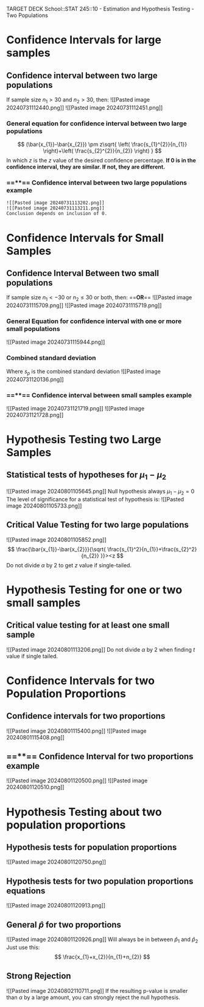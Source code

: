 TARGET DECK
School::STAT 245::10 - Estimation and Hypothesis Testing - Two Populations


# Confidence Intervals for large samples

## Confidence interval between two large populations
If sample size $n_{1} > 30$ and $n_{2}>30$, then:
![[Pasted image 20240731112440.png]]
![[Pasted image 20240731112451.png]]


### General equation for confidence interval between two large populations <!--fc-->
$$
(\bar{x_{1}}-\bar{x_{2}}) \pm z\sqrt{ \left( \frac{s_{1}^{2}}{n_{1}} \right)+\left( \frac{s_{2}^{2}}{n_{2}} \right) }
$$
In which $z$ is the $z$ value of the desired confidence percentage.
**If 0 is in the confidence interval, they are similar. If not, they are different.**
<!--ID: 1722463622866-->



### ==\*\*== Confidence interval between two large populations example <!--fc-->
	![[Pasted image 20240731113202.png]]
	![[Pasted image 20240731113211.png]]
	Conclusion depends on inclusion of 0.
<!--ID: 1722463622873-->


# Confidence Intervals for Small Samples

## Confidence Interval Between two small populations
If sample size $n_{1} <- 30$ or $n_{2}\leq 30$ or both, then:
==**OR**==
![[Pasted image 20240731115709.png]]
![[Pasted image 20240731115719.png]]



### General Equation for confidence interval with one or more small populations <!--fc-->
![[Pasted image 20240731115944.png]]
<!--ID: 1722463622879-->


### Combined standard deviation <!--fc-->
Where $s_{p}$ is the combined standard deviation
![[Pasted image 20240731120136.png]]
<!--ID: 1722463622884-->


### ==\*\*== Confidence interval between small samples example
![[Pasted image 20240731121719.png]]
![[Pasted image 20240731121728.png]]


# Hypothesis Testing two Large Samples

## Statistical tests of hypotheses for $\mu_{1}-\mu_{2}$ <!--fc-->
![[Pasted image 20240801105645.png]]
Null hypothesis always $\mu_{1}-\mu_{2}=0$
The level of significance for a statistical test of hypothesis is:
![[Pasted image 20240801105733.png]]
<!--ID: 1722639780249-->



## Critical Value Testing for two large populations <!--fc-->
![[Pasted image 20240801105852.png]]
$$
\frac{\bar{x_{1}}-\bar{x_{2}}}{\sqrt{ \frac{s_{1}^2}{n_{1}}+\frac{s_{2}^2}{n_{2}} }}><z
$$
Do not divide $\alpha$ by 2 to get $z$ value if single-tailed.
<!--ID: 1722639780260-->



# Hypothesis Testing for one or two small samples

## Critical value testing for at least one small sample <!--fc-->
![[Pasted image 20240801113206.png]]
Do not divide $\alpha$ by 2 when finding $t$ value if single tailed.
<!--ID: 1722639780271-->



# Confidence Intervals for two Population Proportions

## Confidence intervals for two proportions <!--fc-->
![[Pasted image 20240801115400.png]]
![[Pasted image 20240801115408.png]]
<!--ID: 1722639780281-->



## ==\*\*== Confidence Interval for two proportions example <!--fc-->
![[Pasted image 20240801120500.png]]
![[Pasted image 20240801120510.png]]
<!--ID: 1722639780292-->



# Hypothesis Testing about two population proportions

## Hypothesis tests for population proportions <!--fc-->
![[Pasted image 20240801120750.png]]
<!--ID: 1722639780301-->



## Hypothesis tests for two population proportions equations <!--fc-->
![[Pasted image 20240801120913.png]]
<!--ID: 1722639780312-->


## General $\hat{p}$ for two proportions <!--fc-->
![[Pasted image 20240801120926.png]]
Will always be in between $\hat{p}_{1}$ and $\hat{p}_{2}$
Just use this:
$$
\frac{x_{1}+x_{2}}{n_{1}+n_{2}}
$$
<!--ID: 1722639780322-->



## Strong Rejection <!--fc-->
![[Pasted image 20240802110711.png]]
If the resulting p-value is smaller than $\alpha$ by a large amount, you can strongly reject the null hypothesis.
<!--ID: 1722639780332-->


